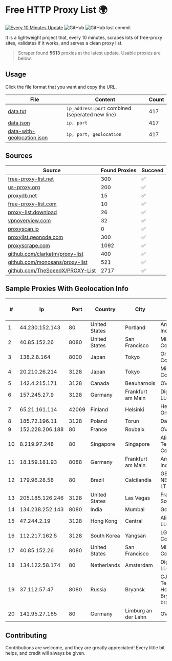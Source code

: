 
# Free HTTP Proxy List 🌍

[![Every 10 Minutes Update](https://github.com/mertguvencli/http-proxy-list/actions/workflows/main.yml/badge.svg?branch=main)](https://github.com/mertguvencli/http-proxy-list/actions/workflows/main.yml)
![GitHub](https://img.shields.io/github/license/mertguvencli/http-proxy-list)
![GitHub last commit](https://img.shields.io/github/last-commit/mertguvencli/http-proxy-list)

It is a lightweight project that, every 10 minutes, scrapes lots of free-proxy sites, validates if it works, and serves a clean proxy list.


> Scraper found **5613** proxies at the latest update. Usable proxies are below.

## Usage

Click the file format that you want and copy the URL.


|File|Content|Count|
|----|-------|-----|
|[data.txt](https://raw.githubusercontent.com/mertguvencli/http-proxy-list/main/proxy-list/data.txt)|`ip_address:port` combined (seperated new line)|417|
|[data.json](https://raw.githubusercontent.com/mertguvencli/http-proxy-list/main/proxy-list/data.json)|`ip, port`|417|
|[data-with-geolocation.json](https://raw.githubusercontent.com/mertguvencli/http-proxy-list/main/proxy-list/data-with-geolocation.json)|`ip, port, geolocation`|417|

## Sources

|Source|Found Proxies|Succeed|
|------|-------------|-------|
|[free-proxy-list.net](https://free-proxy-list.net)|300|✅|
|[us-proxy.org](https://www.us-proxy.org)|200|✅|
|[proxydb.net](http://proxydb.net)|15|✅|
|[free-proxy-list.com](https://free-proxy-list.com/?page=&port=&type%5B%5D=http&type%5B%5D=https&up_time=0&search=Search)|10|✅|
|[proxy-list.download](https://www.proxy-list.download/HTTP)|26|✅|
|[vpnoverview.com](https://vpnoverview.com/privacy/anonymous-browsing/free-proxy-servers)|32|✅|
|[proxyscan.io](https://www.proxyscan.io)|0|✅|
|[proxylist.geonode.com](https://proxylist.geonode.com/api/proxy-list?limit=300&page=1&sort_by=lastChecked&sort_type=desc&protocols=http,https)|300|✅|
|[proxyscrape.com](https://api.proxyscrape.com/v2/?request=displayproxies&protocol=http&timeout=10000&country=all&ssl=all&anonymity=all)|1092|✅|
|[github.com/clarketm/proxy-list](https://raw.githubusercontent.com/clarketm/proxy-list/master/proxy-list-raw.txt)|400|✅|
|[github.com/monosans/proxy-list](https://raw.githubusercontent.com/monosans/proxy-list/main/proxies/http.txt)|521|✅|
|[github.com/TheSpeedX/PROXY-List](https://raw.githubusercontent.com/TheSpeedX/PROXY-List/master/http.txt)|2717|✅|


## Sample Proxies With Geolocation Info

|#|Ip|Port|Country|City|Internet Service Provider|
|-|--|----|-------|----|-------------------------|
|1|44.230.152.143|80|United States|Portland|Amazon.com, Inc.|
|2|40.85.152.26|8080|United States|San Francisco|Microsoft Corporation|
|3|138.2.8.164|8000|Japan|Tokyo|Oracle Corporation|
|4|20.210.26.214|3128|Japan|Tokyo|Microsoft Corporation|
|5|142.4.215.171|3128|Canada|Beauharnois|OVH SAS|
|6|157.245.27.9|3128|Germany|Frankfurt am Main|DigitalOcean, LLC|
|7|65.21.161.114|42069|Finland|Helsinki|Hetzner Online GmbH|
|8|185.72.196.11|3128|Poland|Torun|Data Space|
|9|152.228.206.188|80|France|Roubaix|OVH SAS|
|10|8.219.97.248|80|Singapore|Singapore|Alibaba (US) Technology Co., Ltd.|
|11|18.159.181.93|8088|Germany|Frankfurt am Main|Amazon.com, Inc.|
|12|179.96.28.58|80|Brazil|Calcilandia|G8 NETWORKS LTDA|
|13|205.185.126.246|3128|United States|Las Vegas|FranTech Solutions|
|14|134.238.252.143|8080|India|Mumbai|Google LLC|
|15|47.244.2.19|3128|Hong Kong|Central|Alibaba.com LLC|
|16|112.217.162.5|3128|South Korea|Yangsan|LG DACOM Corporation|
|17|40.85.152.26|8080|United States|San Francisco|Microsoft Corporation|
|18|134.122.58.174|80|Netherlands|Amsterdam|DigitalOcean, LLC|
|19|37.112.57.47|8080|Russia|Bryansk|CJSC "ER-Telecom Holding" Bryansk branch|
|20|141.95.27.165|80|Germany|Limburg an der Lahn|OVH SAS|



## Contributing

Contributions are welcome, and they are greatly appreciated! Every
little bit helps, and credit will always be given.

